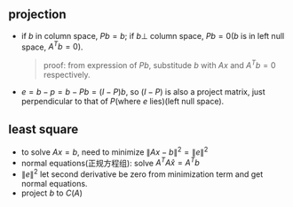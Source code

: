 ## projection
- if $b$ in column space, $Pb=b$; if $b \bot$ column space, $Pb=0$($b$ is in left null space, $A^Tb=0$).
    > proof: from expression of $Pb$, substitude $b$ with $Ax$ and $A^Tb=0$ respectively.
- $e=b-p=b-Pb=(I-P)b$, so $(I-P)$ is also a project matrix, just perpendicular to that of $P$(where $e$ lies)(left null space).

## least square
- to solve $Ax=b$, need to minimize $\left \| Ax-b\right \|^2 =\left \| e\right \|^2$
- normal equations(正规方程组): solve $A^TA\hat{x}=A^Tb$
- $\left \| e\right \|^2$ let second derivative be zero from minimization term and get normal equations.
- project $b$ to $C(A)$
